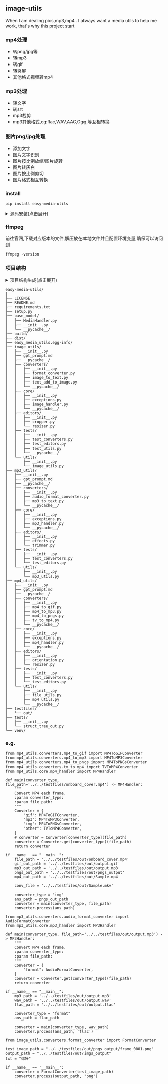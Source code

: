 ## image-utils

When I am dealing pics,mp3,mp4.. I always want a media utils to help me work, that's why this project start

### mp4处理

* 转png/jpg等
* 转mp3
* 转gif
* 转竖屏
* 其他格式视频转mp4

### mp3处理

* 转文字
* 转srt
* mp3裁剪
* mp3其他格式,eg:flac,WAV,AAC,Ogg,等互相转换

### 图片png/jpg处理

* 添加文字
* 图片文字识别
* 图片按比例放缩/图片旋转
* 图片转灰白
* 图片按比例剪切
* 图片格式相互转换

### install

```
pip install easy-media-utils
```

<details>
<summary>源码安装(点击展开) </summary>
# pip freeze > requirements.txt

git clone https://github.com/aceliuchanghong/easy-media-utils.git

conda create -n dealMedia python=3.11

conda activate dealMedia

pip install -r requirements.txt
</details>

### ffmpeg

前往官网,下载对应版本的文件,解压放在本地文件并且配置环境变量,确保可以访问到

```
ffmpeg -version
```

### 项目结构

<details>
<summary>项目结构生成(点击展开) </summary>
from tests.struct_tree_out import print_tree

path = 'D:\\aprojectPython\\pythonProject\\easy-media-utils'

print_tree(path)
</details>

```
easy-media-utils/
|
├── LICENSE
├── README.md
├── requirements.txt
├── setup.py
├── base_model/
│   ├── MediaHandler.py
│   ├── __init__.py
│   └── __pycache__/
├── build/
├── dist/
├── easy_media_utils.egg-info/
├── image_utils/
│   ├── __init__.py
│   ├── gpt_prompt.md
│   ├── __pycache__/
│   ├── converters/
│   │   ├── __init__.py
│   │   ├── format_converter.py
│   │   ├── image_to_text.py
│   │   ├── text_add_to_image.py
│   │   └── __pycache__/
│   ├── core/
│   │   ├── __init__.py
│   │   ├── exceptions.py
│   │   ├── image_handler.py
│   │   └── __pycache__/
│   ├── editors/
│   │   ├── __init__.py
│   │   ├── cropper.py
│   │   └── resizer.py
│   ├── tests/
│   │   ├── __init__.py
│   │   ├── test_converters.py
│   │   ├── test_editors.py
│   │   ├── test_utils.py
│   │   └── __pycache__/
│   └── utils/
│       ├── __init__.py
│       └── image_utils.py
├── mp3_utils/
│   ├── __init__.py
│   ├── gpt_prompt.md
│   ├── __pycache__/
│   ├── converters/
│   │   ├── __init__.py
│   │   ├── audio_format_converter.py
│   │   ├── mp3_to_text.py
│   │   └── __pycache__/
│   ├── core/
│   │   ├── __init__.py
│   │   ├── exceptions.py
│   │   ├── mp3_handler.py
│   │   └── __pycache__/
│   ├── editors/
│   │   ├── __init__.py
│   │   ├── effects.py
│   │   └── trimmer.py
│   ├── tests/
│   │   ├── __init__.py
│   │   ├── test_converters.py
│   │   └── test_editors.py
│   └── utils/
│       ├── __init__.py
│       └── mp3_utils.py
├── mp4_utils/
│   ├── __init__.py
│   ├── gpt_prompt.md
│   ├── __pycache__/
│   ├── converters/
│   │   ├── __init__.py
│   │   ├── mp4_to_gif.py
│   │   ├── mp4_to_mp3.py
│   │   ├── mp4_to_pngs.py
│   │   ├── tv_to_mp4.py
│   │   └── __pycache__/
│   ├── core/
│   │   ├── __init__.py
│   │   ├── exceptions.py
│   │   ├── mp4_handler.py
│   │   └── __pycache__/
│   ├── editors/
│   │   ├── __init__.py
│   │   ├── orientation.py
│   │   └── resizer.py
│   ├── tests/
│   │   ├── __init__.py
│   │   ├── test_converters.py
│   │   └── test_editors.py
│   └── utils/
│       ├── __init__.py
│       ├── file_utils.py
│       ├── mp4_utils.py
│       └── __pycache__/
├── testfiles/
│   └── out/
├── tests/
│   ├── __init__.py
│   └── struct_tree_out.py
└── venv/
```

### e.g.

```mp4
from mp4_utils.converters.mp4_to_gif import MP4ToGIFConverter
from mp4_utils.converters.mp4_to_mp3 import MP4ToMP3Converter
from mp4_utils.converters.mp4_to_pngs import MP4ToPNGsConverter
from mp4_utils.converters.tv_to_mp4 import TVToMP4Converter
from mp4_utils.core.mp4_handler import MP4Handler

def main(converter_type, file_path='../../testfiles/onboard_cover.mp4') -> MP4Handler:
    """
    Convert MP4 each frame.
    :param converter_type:
    :param file_path:
    """
    Converter = {
        "gif": MP4ToGIFConverter,
        "mp3": MP4ToMP3Converter,
        "img": MP4ToPNGsConverter,
        "other": TVToMP4Converter,
    }
    # converter = Converter[converter_type](file_path)
    converter = Converter.get(converter_type)(file_path)
    return converter

if __name__ == "__main__":
    file_path = '../../testfiles/out/onboard_cover.mp4'
    gif_out_path = '../../testfiles/out/output.gif'
    mp3_out_path = '../../testfiles/out/output.mp3'
    pngs_out_path = '../../testfiles/out/pngs_output'
    mp4_out_path = '../../testfiles/out/Sample.mp4'

    conv_file = '../../testfiles/out/Sample.mkv'

    converter_type = "img"
    ans_path = pngs_out_path
    converter = main(converter_type, file_path)
    converter.process(ans_path)
```

```mp3
from mp3_utils.converters.audio_format_converter import AudioFormatConverter
from mp3_utils.core.mp3_handler import MP3Handler

def main(converter_type, file_path='../../testfiles/out/output.mp3') -> MP3Handler:
    """
    Convert MP4 each frame.
    :param converter_type:
    :param file_path:
    """
    Converter = {
        "format": AudioFormatConverter,
    }
    converter = Converter.get(converter_type)(file_path)
    return converter

if __name__ == "__main__":
    mp3_path = '../../testfiles/out/output.mp3'
    wav_path = '../../testfiles/out/output.wav'
    flac_path = '../../testfiles/out/output.flac'

    converter_type = "format"
    ans_path = flac_path

    converter = main(converter_type, wav_path)
    converter.process(ans_path, 'flac')
```

```img
from image_utils.converters.format_converter import FormatConverter

test_image_path = "../../testfiles/out/pngs_output/frame_0001.png"
output_path = "../../testfiles/out/imgs_output"
txt = "你好"

if __name__ == '__main__':
    converter = FormatConverter(test_image_path)
    converter.process(output_path, "png")

```
